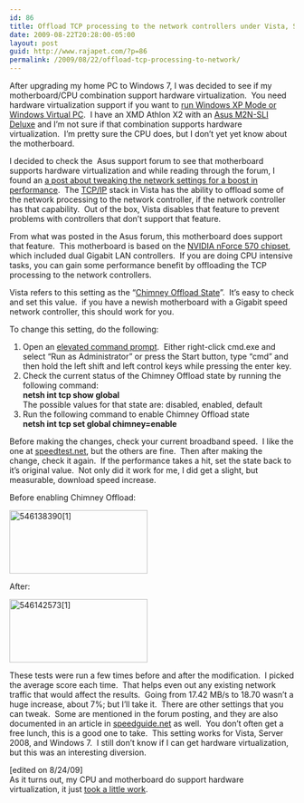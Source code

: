 ```yaml
---
id: 86
title: Offload TCP processing to the network controllers under Vista, Server 2008, and Windows 7
date: 2009-08-22T20:28:00-05:00
layout: post
guid: http://www.rajapet.com/?p=86
permalink: /2009/08/22/offload-tcp-processing-to-network/
---
```

After upgrading my home PC to Windows 7, I was decided to see if my motherboard/CPU combination support hardware virtualization.  You need hardware virtualization support if you want to [run Windows XP Mode or Windows Virtual PC](http://www.microsoft.com/windows/virtual-pc/support/configure-bios.aspx).  I have an XMD Athlon X2 with an [Asus M2N-SLI Deluxe](http://usa.asus.com/products.aspx?l1=3&l2=101&l3=301&model=1160&modelmenu=1) and I’m not sure if that combination supports hardware virtualization.  I’m pretty sure the CPU does, but I don’t yet yet know about the motherboard.

I decided to check the  Asus support forum to see that motherboard supports hardware virtualization and while reading through the forum, I found an [a post about tweaking the network settings for a boost in performance](http://vip.asus.com/forum/view.aspx?id=20090121064406846&board_id=1&model=M2N-SLI+Deluxe&page=1&SLanguage=en-us "Get a faster Vista PC when using onboard LAN ports...").  The [TCP/IP](http://en.wikipedia.org/wiki/Internet_Protocol_Suite "The Internet Protocol Suite (commonly known as TCP/IP) is the set of communications protocols used for the Internet and other similar networks") stack in Vista has the ability to offload some of the network processing to the network controller, if the network controller has that capability.  Out of the box, Vista disables that feature to prevent problems with controllers that don’t support that feature.

From what was posted in the Asus forum, this motherboard does support that feature.  This motherboard is based on the [NVIDIA nForce 570 chipset](http://www.nvidia.com/page/nforce5_amd.html), which included dual Gigabit LAN controllers.  If you are doing CPU intensive tasks, you can gain some performance benefit by offloading the TCP processing to the network controllers.

Vista refers to this setting as the “[Chimney Offload State](http://windowshelp.microsoft.com/Windows/en-US/Help/c6d1a24d-00e5-4ab8-bd2f-78c929203e331033.mspx)”.  It’s easy to check and set this value.  if you have a newish motherboard with a Gigabit speed network controller, this should work for you.

To change this setting, do the following:

  1. Open an [elevated command prompt](http://blogs.msdn.com/tims/archive/2006/11/02/windows-vista-secret-10-open-an-elevated-command-prompt-in-six-keystrokes.aspx "Tim Sneath's tip for opening an elevated command prompt").  Either right-click cmd.exe and select “Run as Administrator” or press the Start button, type “cmd” and then hold the left shift and left control keys while pressing the enter key. 
  2. Check the current status of the Chimney Offload state by running the following command:  
    **netsh int tcp show global**  
    The possible values for that state are: disabled, enabled, default 
  3. Run the following command to enable Chimney Offload state  
    **netsh int tcp set global chimney=enable** 

Before making the changes, check your current broadband speed.  I like the one at [speedtest.net](http://speedtest.net/), but the others are fine.  Then after making the change, check it again.  If the performance takes a hit, set the state back to it’s original value.  Not only did it work for me, I did get a slight, but measurable, download speed increase.

Before enabling Chimney Offload:

[<img loading="lazy" title="546138390[1]" border="0" alt="546138390[1]" src="https://i0.wp.com/lh3.ggpht.com/_natoSxTaPFU/SpBU8iasCaI/AAAAAAAAAWY/NKdKCg64Jok/546138390%5B1%5D_thumb%5B5%5D.png?resize=244%2C112" width="244" height="112"   />](https://i1.wp.com/lh5.ggpht.com/_natoSxTaPFU/SpBU8XJHwCI/AAAAAAAAAWU/d9TriG5Ngeg/s1600-h/546138390%5B1%5D%5B7%5D.png) 

After:

[<img loading="lazy" title="546142573[1]" border="0" alt="546142573[1]" src="https://i0.wp.com/lh3.ggpht.com/_natoSxTaPFU/SpBU9inEKCI/AAAAAAAAAWg/qTFQnCRmrRA/546142573%5B1%5D_thumb.png?resize=244%2C112" width="244" height="112"   />](https://i2.wp.com/lh3.ggpht.com/_natoSxTaPFU/SpBU9D06rnI/AAAAAAAAAWc/BICHITcO1xs/s1600-h/546142573%5B1%5D%5B2%5D.png) 

These tests were run a few times before and after the modification.  I picked the average score each time.  That helps even out any existing network traffic that would affect the results.  Going from 17.42 MB/s to 18.70 wasn’t a huge increase, about 7%; but I’ll take it.  There are other settings that you can tweak.  Some are mentioned in the forum posting, and they are also documented in an article in [speedguide.net](http://www.speedguide.net/read_articles.php?id=2574 "Tweaking Vista TCP/IP settings for broadband internet connections") as well.  You don’t often get a free lunch, this is a good one to take.  This setting works for Vista, Server 2008, and Windows 7.  I still don’t know if I can get hardware virtualization, but this was an interesting diversion.

[edited on 8/24/09]  
As it turns out, my CPU and motherboard do support hardware virtualization, it just [took a little work](http://anotherlab.rajapet.net/2009/08/why-it-can-be-good-to-build-pc-instead.html "Why it can be good to build a PC instead of buying a prebuilt one").